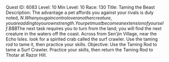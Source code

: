 Quest ID: 6083
Level: 10
Min Level: 10
Race: 130
Title: Taming the Beast
Description: The advantage a pet affords you against your rivals is duly noted, $N. When you gain control over another creature, you are adding to your own strength. Your pet must become an extension of yourself.$B$BThe next task requires you to turn from the land; you will find the next creature in the waters off the coast. Across from Sen'jin Village, near the Echo Isles. look for a spirited crab called the surf crawler. Use the taming rod to tame it, then practice your skills.
Objective: Use the Taming Rod to tame a Surf Crawler. Practice your skills, then return the Taming Rod to Thotar at Razor Hill.
